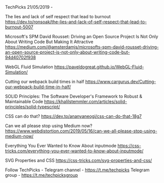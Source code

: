 TechPicks 21/05/2019 -

The lies and lack of self respect that lead to burnout
https://dev.to/ronsoak/the-lies-and-lack-of-self-respect-that-lead-to-burnout-5007

Microsoft's SPM David Rousset: Driving an Open Source Project Is Not Only About Writing Code But Making It Attractive
https://medium.com/@amsterdamjs/microsofts-spm-david-rousset-driving-an-open-source-project-is-not-only-about-writing-code-but-94d40702f938

WebGL Fluid Simulation
https://paveldogreat.github.io/WebGL-Fluid-Simulation/

Cutting our webpack build times in half
https://www.cargurus.dev/Cutting-our-webpack-build-time-in-half/

SOLID Principles: The Software Developer's Framework to Robust & Maintainable Code
https://khalilstemmler.com/articles/solid-principles/solid-typescript/

CSS can do that?
https://dev.to/ananyaneogi/css-can-do-that-18g7

Can we all please stop using Medium now?
https://www.webdistortion.com/2019/05/16/can-we-all-please-stop-using-medium-now/

Everything You Ever Wanted to Know About inputmode
https://css-tricks.com/everything-you-ever-wanted-to-know-about-inputmode/

SVG Properties and CSS
https://css-tricks.com/svg-properties-and-css/

Follow TechPicks -
Telegram channel - https://t.me/techpicks
Telegram group - https://t.me/techpicksgroup